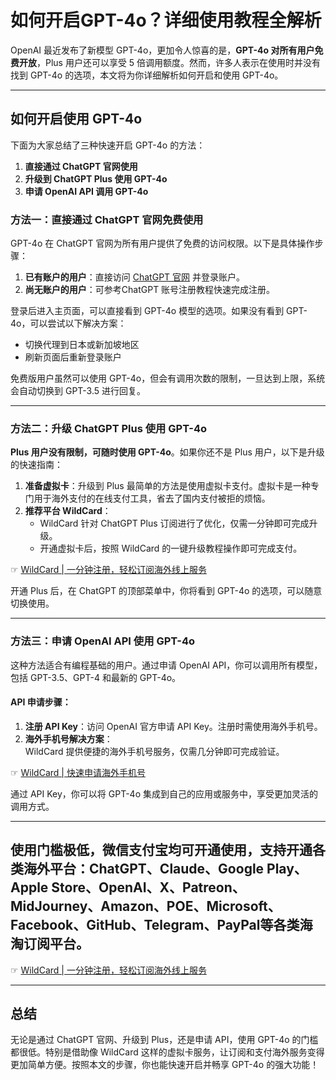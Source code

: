 # 如何开启GPT-4o？详细使用教程全解析

OpenAI 最近发布了新模型 GPT-4o，更加令人惊喜的是，**GPT-4o 对所有用户免费开放**，Plus 用户还可以享受 5 倍调用额度。然而，许多人表示在使用时并没有找到 GPT-4o 的选项，本文将为你详细解析如何开启和使用 GPT-4o。

---

## 如何开启使用 GPT-4o

下面为大家总结了三种快速开启 GPT-4o 的方法：

1. **直接通过 ChatGPT 官网使用**
2. **升级到 ChatGPT Plus 使用 GPT-4o**
3. **申请 OpenAI API 调用 GPT-4o**

### 方法一：直接通过 ChatGPT 官网免费使用

GPT-4o 在 ChatGPT 官网为所有用户提供了免费的访问权限。以下是具体操作步骤：

1. **已有账户的用户**：直接访问 [ChatGPT 官网](https://chatgpt.com/?model=gpt-4o) 并登录账户。
2. **尚无账户的用户**：可参考ChatGPT 账号注册教程快速完成注册。

登录后进入主页面，可以直接看到 GPT-4o 模型的选项。如果没有看到 GPT-4o，可以尝试以下解决方案：

- 切换代理到日本或新加坡地区
- 刷新页面后重新登录账户

免费版用户虽然可以使用 GPT-4o，但会有调用次数的限制，一旦达到上限，系统会自动切换到 GPT-3.5 进行回复。

---

### 方法二：升级 ChatGPT Plus 使用 GPT-4o

**Plus 用户没有限制，可随时使用 GPT-4o**。如果你还不是 Plus 用户，以下是升级的快速指南：

1. **准备虚拟卡**：升级到 Plus 最简单的方法是使用虚拟卡支付。虚拟卡是一种专门用于海外支付的在线支付工具，省去了国内支付被拒的烦恼。
2. **推荐平台 WildCard**：  
   - WildCard 针对 ChatGPT Plus 订阅进行了优化，仅需一分钟即可完成升级。
   - 开通虚拟卡后，按照 WildCard 的一键升级教程操作即可完成支付。

☞ [WildCard | 一分钟注册，轻松订阅海外线上服务](https://bit.ly/bewildcard)

开通 Plus 后，在 ChatGPT 的顶部菜单中，你将看到 GPT-4o 的选项，可以随意切换使用。

---

### 方法三：申请 OpenAI API 使用 GPT-4o

这种方法适合有编程基础的用户。通过申请 OpenAI API，你可以调用所有模型，包括 GPT-3.5、GPT-4 和最新的 GPT-4o。

#### API 申请步骤：

1. **注册 API Key**：访问 OpenAI 官方申请 API Key。注册时需使用海外手机号。
2. **海外手机号解决方案**：  
   WildCard 提供便捷的海外手机号服务，仅需几分钟即可完成验证。

☞ [WildCard | 快速申请海外手机号](https://bit.ly/bewildcard)

通过 API Key，你可以将 GPT-4o 集成到自己的应用或服务中，享受更加灵活的调用方式。

---

## 使用门槛极低，微信支付宝均可开通使用，支持开通各类海外平台：ChatGPT、Claude、Google Play、Apple Store、OpenAI、X、Patreon、MidJourney、Amazon、POE、Microsoft、Facebook、GitHub、Telegram、PayPal等各类海淘订阅平台。

☞ [WildCard | 一分钟注册，轻松订阅海外线上服务](https://bit.ly/bewildcard)

---

## 总结

无论是通过 ChatGPT 官网、升级到 Plus，还是申请 API，使用 GPT-4o 的门槛都很低。特别是借助像 WildCard 这样的虚拟卡服务，让订阅和支付海外服务变得更加简单方便。按照本文的步骤，你也能快速开启并畅享 GPT-4o 的强大功能！
